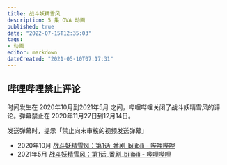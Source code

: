 ```yaml
---
title: 战斗妖精雪风
description: 5 集 OVA 动画
published: true
date: "2022-07-15T12:35:03"
tags:
- 动画
editor: markdown
dateCreated: "2021-05-10T07:17:31"
---
```


## 哔哩哔哩禁止评论

时间发生在 2020年10月到2021年5月 之间，哔哩哔哩关闭了战斗妖精雪风的评论。弹幕禁止在 2020年11月27日到12月14日。

发送弹幕时，提示「禁止向未审核的视频发送弹幕」

+ 2020年10月 [战斗妖精雪风：第1话_番剧_bilibili - 哔哩哔哩](https://archive.is/3vCCQ "https://www.bilibili.com/bangumi/play/ss2702")
+ 2021年5月 [战斗妖精雪风：第1话_番剧_bilibili - 哔哩哔哩](https://archive.is/xxonE "https://www.bilibili.com/bangumi/play/ss2702")
